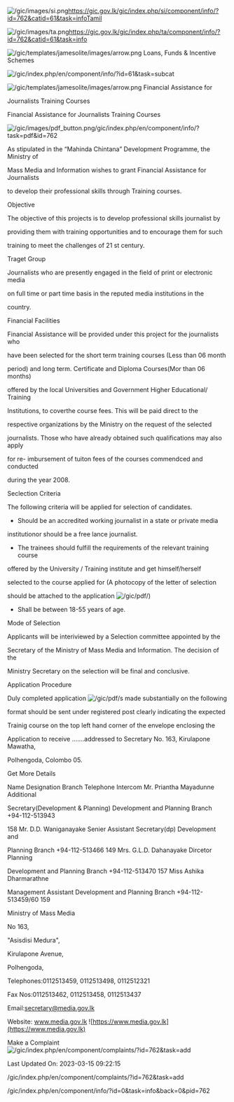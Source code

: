<!-- Source: https://gic.gov.lk/gic/index.php/en/component/info/?id=762&catid=61&task=info -->

![/gic/images/si.png](/gic/images/si.png)https://gic.gov.lk/gic/index.php/si/component/info/?id=762&catid=61&task=infoTamil

![/gic/images/ta.png](/gic/images/ta.png)https://gic.gov.lk/gic/index.php/ta/component/info/?id=762&catid=61&task=info

![/gic/templates/jamesolite/images/arrow.png](/gic/templates/jamesolite/images/arrow.png) Loans, Funds & Incentive Schemes

![/gic/index.php/en/component/info/?id=61&task=subcat](/gic/index.php/en/component/info/?id=61&task=subcat)

![/gic/templates/jamesolite/images/arrow.png](/gic/templates/jamesolite/images/arrow.png) Financial Assistance for

Journalists Training Courses

Financial Assistance for Journalists Training Courses

![/gic/images/pdf_button.png](/gic/images/pdf_button.png)/gic/index.php/en/component/info/?task=pdf&id=762

As stipulated in the “Mahinda Chintana” Development Programme, the Ministry of

Mass Media and Information wishes to grant Financial Assistance for Journalists

to develop their professional skills through Training courses.

Objective

The objective of this projects is to develop professional skills journalist by

providing them with training opportunities and to encourage them for such

training to meet the challenges of 21 st century.

Traget Group

Journalists who are presently engaged in the field of print or electronic media

on full time or part time basis in the reputed media institutions in the

country.

Financial Facilities

Financial Assistance will be provided under this project for the journalists who

have been selected for the short term training courses (Less than 06 month

period) and long term. Certificate and Diploma Courses(Mor than 06 months)

offered by the local Universities and Government Higher Educational/ Training

Institutions, to coverthe course fees. This will be paid direct to the

respective organizations by the Ministry on the request of the selected

journalists. Those who have already obtained such qualifications may also apply

for re- imbursement of tuiton fees of the courses commendced and conducted

during the year 2008.

Seclection Criteria

The following criteria will be applied for selection of candidates.

 * Should be an accredited working journalist in a state or private media

 institutionor should be a free lance journalist.

 * The trainees should fulfill the requirements of the relevant training course

 offered by the University / Training institute and get himself/herself

 selected to the course applied for (A photocopy of the letter of selection

 should be attached to the application ![/gic/pdf/](/gic/pdf/))

 * Shall be between 18-55 years of age.

Mode of Selection

Applicants will be interiviewed by a Selection committee appointed by the

Secretary of the Ministry of Mass Media and Information. The decision of the

Ministry Secretary on the selection will be final and conclusive.

Application Procedure

Duly completed application ![/gic/pdf/](/gic/pdf/)s made substantially on the following

format should be sent under registered post clearly indicating the expected

Trainig course on the top left hand corner of the envelope enclosing the

Application to receive …….addressed to Secretary No. 163, Kirulapone Mawatha,

Polhengoda, Colombo 05.

Get More Details

Name Designation Branch Telephone Intercom Mr. Priantha Mayadunne Additional

Secretary(Development & Planning) Development and Planning Branch +94-112-513943

158 Mr. D.D. Waniganayake Senier Assistant Secretary(dp) Development and

Planning Branch +94-112-513466 149 Mrs. G.L.D. Dahanayake Dircetor Planning

Development and Planning Branch +94-112-513470 157 Miss Ashika Dharmarathne

Management Assistant Development and Planning Branch +94-112-513459/60 159

Ministry of Mass Media

No 163,

"Asisdisi Medura",

Kirulapone Avenue,

Polhengoda,

Telephones:0112513459, 0112513498, 0112512321

Fax Nos:0112513462, 0112513458, 0112513437

Email:secretary@media.gov.lk

Website: www.media.gov.lk ![https://www.media.gov.lk](https://www.media.gov.lk)

Make a Complaint ![/gic/index.php/en/component/complaints/?id=762&task=add](/gic/index.php/en/component/complaints/?id=762&task=add)

Last Updated On: 2023-03-15 09:22:15

/gic/index.php/en/component/complaints/?id=762&task=add

/gic/index.php/en/component/info/?id=0&task=info&back=0&pid=762
